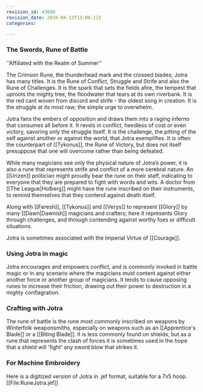 ```yaml
---
revision_id: 43040
revision_date: 2016-04-13T13:00:12Z
categories:

---
```



### The Swords, Rune of Battle
''Affiliated with the Realm of Summer''

The Crimson Rune, the thunderhead mark and the crossed blades; Jotra has many titles. It is the Rune of Conflict, Struggle and Strife and also the Rune of Challenges. It is the spark that sets the fields afire, the tempest that uproots the mighty tree, the floodwater that tears at its own riverbank. It is the red cant woven from discord and strife - the oldest song in creation.  It is the struggle at its most raw; the simple urge to overwhelm.

Jotra fans the embers of opposition and draws them into a raging inferno that consumes all before it. It revels in conflict, heedless of cost or even victory, savoring only the struggle itself. It is the challenge, the pitting of the self against another or against the world, that Jotra exemplifies. It is often the counterpart of [[Tykonus]], the Rune of Victory, but does not itself presuppose that one will overcome rather than being defeated. 

While many magicians see only the physical nature of Jotra’s power, it is also a rune that represents strife and conflict of a more cerebral nature. An [[Urizen]] politician might proudly bear the rune on their staff, indicating to everyone that they are prepared to fight with words and wits. A doctor from [[The League|Holberg]] might have the rune inscribed on their instruments, to remind themselves that they contend against death itself.  

Along with [[Feresh]], [[Tykonus]] and [[Verys]] to represent [[Glory]] by many [[Dawn|Dawnish]] magicians and crafters; here it represents Glory through challenges, and through contending against worthy foes or difficult situations.

Jotra is sometimes associated with the Imperial Virtue of [[Courage]].

### Using Jotra in magic
Jotra encourages and empowers conflict, and is commonly invoked in battle magic or in any scenario where the magicians must content against either another force or another group of magicians. It tends to cause opposing runes to increase their friction, drawing out their power to destruction in a mighty conflagration. 

### Crafting with Jotra
The rune of battle is the rune most commonly inscribed on weapons by Winterfolk weaponsmiths, especially on weapons such as an [[Apprentice's Blade]] or a [[Biting Blade]]. It is less commonly found on shields, but as a rune that represents the clash of forces it is sometimes used in the hope that a shield will 'fight' any sword blow that strikes it.

### For Machine Embroidery
Here is a digitized version of Jotra in .jef format, suitable for a 7x5 hoop. 
[[File:RuneJotra.jef]]



